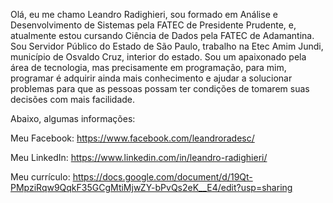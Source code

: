 Olá, eu me chamo Leandro Radighieri, sou formado em Análise e Desenvolvimento de Sistemas pela FATEC de Presidente Prudente, e, atualmente estou cursando Ciência de Dados pela FATEC de Adamantina.
Sou Servidor Público do Estado de São Paulo, trabalho na Etec Amim Jundi, município de Osvaldo Cruz, interior do estado.
Sou um apaixonado pela área de tecnologia, mas precisamente em programação, para mim, programar é adquirir ainda mais conhecimento e ajudar a solucionar problemas para que as pessoas possam ter condições de tomarem suas decisões com mais facilidade.

Abaixo, algumas informações:

Meu Facebook: https://www.facebook.com/leandroradesc/

Meu LinkedIn: https://www.linkedin.com/in/leandro-radighieri/

Meu currículo: https://docs.google.com/document/d/19Qt-PMpziRqw9QqkF35GCgMtiMjwZY-bPvQs2eK__E4/edit?usp=sharing
